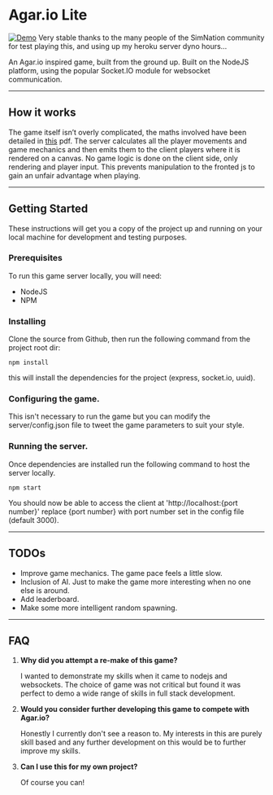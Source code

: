 
# Agar.io Lite
[![Demo](https://img.shields.io/badge/demo-online-green.svg)](https://agar-io-lite.herokuapp.com) Very stable thanks to the many people of the SimNation community for test playing this, and using up my heroku server dyno hours…

An Agar.io inspired game, built from the ground up. Built on the NodeJS platform, using the popular Socket.IO module for websocket communication.

---

## How it works

The game itself isn’t overly complicated, the maths involved have been detailed in [this](https://github.com/Gwion101/Agar.io-Lite/blob/master/AgarioGameMath.pdf) pdf. The server calculates all the player movements and game mechanics and then emits them to the client players where it is rendered on a canvas. No game logic is done on the client side, only rendering and player input. This prevents manipulation to the fronted js to gain an unfair advantage when playing. 

---

## Getting Started

These instructions will get you a copy of the project up and running on your local machine for development and testing purposes.

### Prerequisites

To run this game server locally, you will need:
- NodeJS
- NPM

### Installing

Clone the source from Github, then run the following command from the project root dir:

```
npm install
```
this will install the dependencies for the project (express, socket.io, uuid).

### Configuring the game.

This isn't necessary to run the game but you can modify the server/config.json file to tweet the game parameters to suit your style.

### Running the server.

Once dependencies are installed run the following command to host the server locally. 
```
npm start
```
You should now be able to access the client at 'http://localhost:{port number}' replace {port number} with port number set in the config file (default 3000).

---

## TODOs

- Improve game mechanics. The game pace feels a little slow.
- Inclusion of AI. Just to make the game more interesting when no one else is around.
- Add leaderboard.
- Make some more intelligent random spawning.

---

## FAQ

1. **Why did you attempt a re-make of this game?**

	I wanted to demonstrate my skills when it came to nodejs and websockets. The choice of game was not critical but found it was perfect to demo a wide range of skills in full stack development.

2. **Would you consider further developing this game to compete with Agar.io?**

	Honestly I currently don't see a reason to. My interests in this are purely skill based and any further development on this would be to further improve my skills.

3. **Can I use this for my own project?**

	Of course you can!

